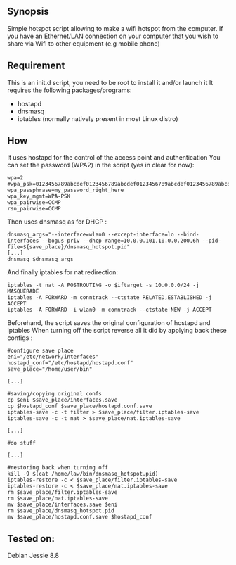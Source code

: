## Synopsis

Simple hotspot script allowing to make a wifi hotspot from the computer.
If you have an Ethernet/LAN connection on your computer that you wish to share
via Wifi to other equipment (e.g mobile phone)

## Requirement

This is an init.d script, you need to be root to install it and/or launch it
It requires the following packages/programs:

* hostapd
* dnsmasq
* iptables (normally natively present in most Linux distro)

## How

It uses hostapd for the control of the access point and authentication
You can set the password (WPA2) in the script (yes in clear for now):

```
wpa=2
#wpa_psk=0123456789abcdef0123456789abcdef0123456789abcdef0123456789abcdef
wpa_passphrase=my_password_right_here
wpa_key_mgmt=WPA-PSK
wpa_pairwise=CCMP
rsn_pairwise=CCMP

```

Then uses dnsmasq as for DHCP :
```
dnsmasq_args="--interface=wlan0 --except-interface=lo --bind-interfaces --bogus-priv --dhcp-range=10.0.0.101,10.0.0.200,6h --pid-file=${save_place}/dnsmasq_hotspot.pid"
[...]
dnsmasq $dnsmasq_args
```

And finally iptables for nat redirection:
```
iptables -t nat -A POSTROUTING -o $iftarget -s 10.0.0.0/24 -j MASQUERADE
iptables -A FORWARD -m conntrack --ctstate RELATED,ESTABLISHED -j ACCEPT
iptables -A FORWARD -i wlan0 -m conntrack --ctstate NEW -j ACCEPT
```

Beforehand, the script saves the original configuration of hostapd and iptables
When turning off the script reverse all it did by applying back these configs :
```
#configure save place
eni="/etc/network/interfaces"
hostapd_conf="/etc/hostapd/hostapd.conf"
save_place="/home/user/bin"

[...]

#saving/copying original confs
cp $eni $save_place/interfaces.save
cp $hostapd_conf $save_place/hostapd.conf.save
iptables-save -c -t filter > $save_place/filter.iptables-save
iptables-save -c -t nat > $save_place/nat.iptables-save

[...]

#do stuff

[...]

#restoring back when turning off
kill -9 $(cat /home/law/bin/dnsmasq_hotspot.pid)
iptables-restore -c < $save_place/filter.iptables-save
iptables-restore -c < $save_place/nat.iptables-save
rm $save_place/filter.iptables-save
rm $save_place/nat.iptables-save
mv $save_place/interfaces.save $eni
rm $save_place/dnsmasq_hotspot.pid
mv $save_place/hostapd.conf.save $hostapd_conf
```

## Tested on:

Debian Jessie 8.8
